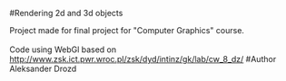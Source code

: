 #Rendering 2d and 3d objects

Project made for final project for "Computer Graphics" course. <br><br>
Code using WebGl based on 
http://www.zsk.ict.pwr.wroc.pl/zsk/dyd/intinz/gk/lab/cw_8_dz/
#Author
Aleksander Drozd
